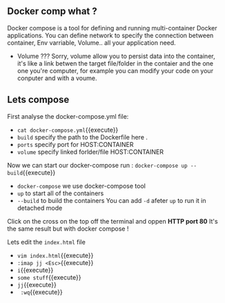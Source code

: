 ## Docker comp what ?
Docker compose is a tool for defining and running multi-container Docker applications.
You can define network to specify the connection between container, Env varriable, Volume.. all your application need.
- Volume ??? 
Sorry, volume allow you to  persist data into the container, it's like a link betwen the target file/folder in the contaier and the one one you're computer, for example you can modify your code on your conputer and with a voume.

## Lets compose
First analyse the docker-compose.yml file:
- `cat docker-compose.yml`{{execute}}
- `build` specify the path to the Dockerfile here . 
-  `ports` specify port for HOST:CONTAINER
-  `volume` specify linked forlder/file HOST:CONTAINER

Now we can start our docker-compose run : `docker-compose up --build`{{execute}}
- `docker-compose` we use docker-compose tool
- `up` to start all of the containers 
- `--build` to build the containers
You can add `-d` afeter `up` to run it in detached mode

Click on the cross on the top off the terminal and oppen **HTTP port 80**
It's the same result but with docker compose !

Lets edit the `index.html` file
- `vim index.html`{{execute}}
- `:imap jj <Esc>`{{execute}}
- `i`{{execute}}
- `some stuff`{{execute}}
- `jj`{{execute}}
- ` :wq`{{execute}}
